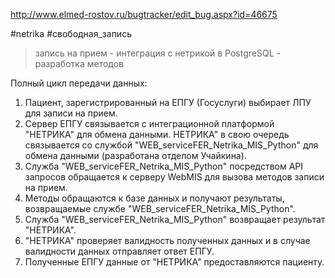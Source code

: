 http://www.elmed-rostov.ru/bugtracker/edit_bug.aspx?id=46675

#netrika #свободная_запись 

>	запись на прием - интеграция с нетрикой в PostgreSQL - разработка методов

Полный цикл передачи данных:
1. Пациент, зарегистрированный на ЕПГУ (Госуслуги) выбирает ЛПУ для записи на прием.
2. Сервер ЕПГУ связывается с интеграционной платформой "НЕТРИКА" для обмена данными. НЕТРИКА" в свою очередь связывается со службой "WEB_serviceFER_Netrika_MIS_Python" для обмена данными (разработана отделом Учайкина).
3. Служба "WEB_serviceFER_Netrika_MIS_Python" посредством API запросов обращается к серверу WebMIS для вызова методов записи на прием.
4. Методы обращаются к базе данных и получают результаты, возвращаемые службе "WEB_serviceFER_Netrika_MIS_Python".
5. Служба "WEB_serviceFER_Netrika_MIS_Python" возвращает результат "НЕТРИКА".
6. "НЕТРИКА" проверяет валидность полученных данных и в случае валидности данных отправляет ответ ЕПГУ.
7. Полученные ЕПГУ данные от "НЕТРИКА" предоставляются пациенту.
